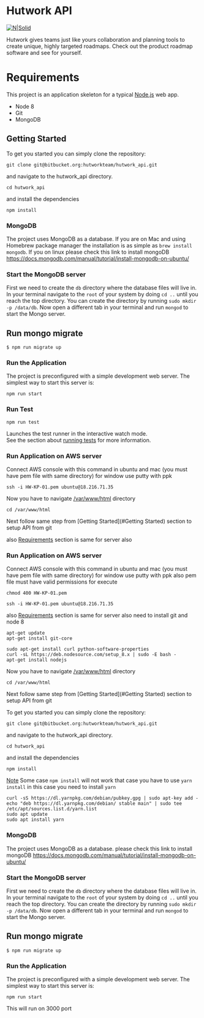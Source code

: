 # Hutwork API

[![N|Solid](https://cdn.hutwork.com/wp-content/uploads/2018/03/logo-scroll-1.png)](https://www.hutwork.com/)

Hutwork gives teams just like yours collaboration and planning tools to create unique, highly targeted roadmaps. Check out the product roadmap software and see for yourself.

# Requirements

This project is an application skeleton for a typical [Node.js](https://nodejs.org/) web app.

  - Node 8
  - Git
  - MongoDB

## Getting Started
To get you started you can simply clone the repository:

```
git clone git@bitbucket.org:hutworkteam/hutwork_api.git
```
and navigate to the hutwork_api directory.
```
cd hutwork_api

```
and install the dependencies
```
npm install
```

### MongoDB
The project uses MongoDB as a database. If you are on Mac and using Homebrew package manager the installation is as simple as `brew install mongodb`.
If you on linux please check this link to install mongoDB 
https://docs.mongodb.com/manual/tutorial/install-mongodb-on-ubuntu/

### Start the MongoDB server
First we need to create the `db` directory where the database files will live in. In your terminal navigate to the `root` of your system by doing `cd ..` until you reach the top directory. You can create the directory by running `sudo mkdir -p /data/db`. Now open a different tab in your terminal and run `mongod` to start the Mongo server.

## Run mongo migrate

```
$ npm run migrate up
```

### Run the Application

The project is preconfigured with a simple development web server. The simplest way to start this server is:

    npm run start

### Run Test

```
npm run test
```

Launches the test runner in the interactive watch mode.<br>
See the section about [running tests](#running-tests) for more information.

### Run Application on AWS server 

Connect AWS console with this command in ubuntu and mac (you must have pem file with same directory) for window use putty with ppk
```
ssh -i HW-KP-01.pem ubuntu@18.216.71.35

```
Now you have to navigate [/var/www/html](#/var/www/html) directory
```
cd /var/www/html
```
Next follow same step from [Getting Started](#Getting Started) section to setup API from git

also [Requirements](#Requirements) section is same for server also

### Run Application on AWS server 

Connect AWS console with this command in ubuntu and mac (you must have pem file with same directory) for window use putty with ppk
also pem file must have valid permissions for execute 
```
chmod 400 HW-KP-01.pem
```
```
ssh -i HW-KP-01.pem ubuntu@18.216.71.35
```

also [Requirements](#Requirements) section is same for server also
need to install git and node 8
```
apt-get update
apt-get install git-core
```

```
sudo apt-get install curl python-software-properties
curl -sL https://deb.nodesource.com/setup_8.x | sudo -E bash -
apt-get install nodejs
```

Now you have to navigate [/var/www/html](#/var/www/html) directory
```
cd /var/www/html
```

Next follow same step from [Getting Started](#Getting Started) section to setup API from git

To get you started you can simply clone the repository:
```
git clone git@bitbucket.org:hutworkteam/hutwork_api.git
```
and navigate to the hutwork_api directory.
```
cd hutwork_api
```
and install the dependencies
```
npm install
```
[Note](#Note) Some case `npm install`  will not work that case you have to use `yarn install` in this case you need to install `yarn`  
```
curl -sS https://dl.yarnpkg.com/debian/pubkey.gpg | sudo apt-key add -
echo "deb https://dl.yarnpkg.com/debian/ stable main" | sudo tee /etc/apt/sources.list.d/yarn.list
sudo apt update
sudo apt install yarn
```
### MongoDB
The project uses MongoDB as a database. please check this link to install mongoDB 
https://docs.mongodb.com/manual/tutorial/install-mongodb-on-ubuntu/

### Start the MongoDB server
First we need to create the `db` directory where the database files will live in. In your terminal navigate to the `root` of your system by doing `cd ..` until you reach the top directory. You can create the directory by running `sudo mkdir -p /data/db`. Now open a different tab in your terminal and run `mongod` to start the Mongo server.

## Run mongo migrate

```
$ npm run migrate up
```

### Run the Application

The project is preconfigured with a simple development web server. The simplest way to start this server is:

    npm run start
    
This will run on 3000 port
